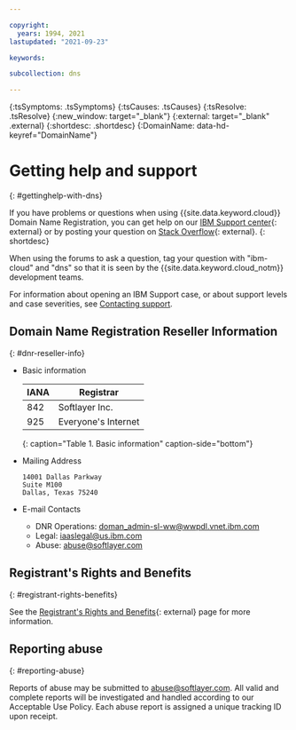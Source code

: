 ```yaml
---

copyright:
  years: 1994, 2021
lastupdated: "2021-09-23"

keywords:

subcollection: dns

---
```



{:tsSymptoms: .tsSymptoms}
{:tsCauses: .tsCauses}
{:tsResolve: .tsResolve}
{:new_window: target="_blank"}
{:external: target="_blank" .external}
{:shortdesc: .shortdesc}
{:DomainName: data-hd-keyref="DomainName"}



# Getting help and support
{: #gettinghelp-with-dns}

If you have problems or questions when using {{site.data.keyword.cloud}} Domain Name Registration, you can get help on our [IBM Support center](https://{DomainName}/unifiedsupport/supportcenter){: external} or by posting your question on [Stack Overflow](https://stackoverflow.com/search?q=dns+ibm-cloud){: external}.
{: shortdesc}

When using the forums to ask a question, tag your question with "ibm-cloud" and "dns" so that it is seen by the {{site.data.keyword.cloud_notm}} development teams.

For information about opening an IBM Support case, or about support levels and case severities, see [Contacting support](/docs/get-support?topic=get-support-using-avatar#using-avatar).

## Domain Name Registration Reseller Information
{: #dnr-reseller-info}

* Basic information

    | IANA | Registrar |
    | --- | ----------- |
    | 842 | Softlayer Inc. |
    | 925 | Everyone's Internet |
    {: caption="Table 1. Basic information" caption-side="bottom"}
    

* Mailing Address

    ```text
    14001 Dallas Parkway 
    Suite M100
    Dallas, Texas 75240
    ```
* E-mail Contacts
    * DNR Operations: doman_admin-sl-ww@wwpdl.vnet.ibm.com
    * Legal: iaaslegal@us.ibm.com
    * Abuse: abuse@softlayer.com

## Registrant's Rights and Benefits
{: #registrant-rights-benefits}

See the [Registrant's Rights and Benefits](https://www.icann.org/resources/pages/responsibilities-2014-03-14-en){: external} page for more information.

## Reporting abuse
{: #reporting-abuse}

Reports of abuse may be submitted to abuse@softlayer.com. All valid and complete reports will be investigated and handled according to our Acceptable Use Policy. Each abuse report is assigned a unique tracking ID upon receipt.
